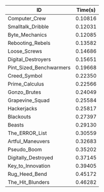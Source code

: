 |ID|Time(s)|
|-|-|
|Computer_Crew|0.10816|
|Smalltalk_Dribble|0.12031|
|Byte_Mechanics|0.12085|
|Rebooting_Rebels|0.13582|
|Loose_Screws|0.14686|
|Digital_Destroyers|0.15651|
|Pint_Sized_Benchwarmers|0.19668|
|Creed_Symbol|0.22350|
|Prime_Calculus|0.22566|
|Gonzo_Brutes|0.24049|
|Grapevine_Squad|0.25584|
|Hackerjacks|0.25817|
|Blackouts|0.27397|
|Beasts|0.29130|
|The_ERROR_List|0.30559|
|Artful_Maneuvers|0.32683|
|Pseudo_Boom|0.35202|
|Digitally_Destroyed|0.37145|
|Key_to_Innovation|0.39405|
|Rug_Heed_Bend|0.45172|
|The_Hit_Blunders|0.46282|
